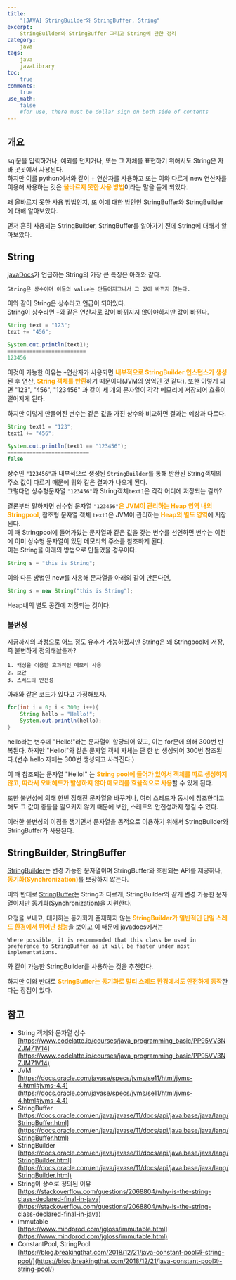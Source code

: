 ```yaml
---
title: 
    "[JAVA] StringBuilder와 StringBuffer, String"
excerpt: 
    StringBuilder와 StringBuffer 그리고 String에 관한 정리
category: 
    java
tags: 
    java
    javaLibrary
toc: 
    true
comments: 
    true
use_math: 
    false
    #for use, there must be dollar sign on both side of contents
---
```


<style type = 'text/css'>
    .o{
    font-weight: bold;
    color:orange;
    }
</style>

## 개요  
sql문을 입력하거나, 예외를 던지거나, 또는 그 자체를 표현하기 위해서도 String은 자바 곳곳에서 사용된다.  
하지만 이를 python에서와 같이 + 연산자를 사용하고 또는 이와 다르게 new 연산자를 이용해 사용하는 것은 <span class = "o">올바르지 못한 사용 방법</span>이라는 말을 듣게 되었다.  

왜 올바르지 못한 사용 방법인지, 또 이에 대한 방안인 StringBuffer와 StringBuilder에 대해 알아보았다.

먼저 흔히 사용되는 StringBuilder, StringBuffer를 알아가기 전에 String에 대해서 알아보았다.  

## String  
[javaDocs](https://docs.oracle.com/en/java/javase/11/docs/api/java.base/java/lang/String.html)가 언급하는 String의 가장 큰 특징은 아래와 같다.  
```  
String은 상수이며 이들의 value는 만들어지고나서 그 값이 바뀌지 않는다.
```
이와 같이 String은 상수라고 언급이 되어있다.  
String이 상수라면 `+`와 같은 연산자로 값이 바뀌지지 않아야하지만 값이 바뀐다.  

```java
String text = "123";
text += "456";

System.out.println(text1);
=========================
123456
```  

이것이 가능한 이유는 `+`연산자가 사용되면 <span class = "o">내부적으로 StringBuilder 인스턴스가 생성</span>된 후 연산, <span class = "o">String 객체를 반환</span>하기 때문이다(JVM의 영역인 것 같다). 또한 이렇게 되면 "123", "456", "123456" 과 같이 세 개의 문자열이 각각 메모리에 저장되어 효율이 떨어지게 된다.

하지만 이렇게 만들어진 변수는 같은 값을 가진 상수와 비교하면 결과는 예상과 다르다.  
```java
String text1 = "123";
text1 += "456";

System.out.println(text1 == "123456");
==========================
false
```
상수인 `"123456"`과 내부적으로 생성된 `StringBuilder`를 통해 반환된 String객체의 주소 값이 다르기 때문에 위와 같은 결과가 나오게 된다.  
그렇다면 상수형문자열 `"123456"`과 String객체`text1`은 각각 어디에 저장되는 걸까?  
  
결론부터 말하자면 상수형 문자열 `"123456"`<span class = "o">은 JVM이 관리하는 Heap 영역 내의 Stringpool</span>, 참조형 문자열 객체 `text1`은 JVM이 관리하는 <span class = "o">Heap의 별도 영역</span>에 저장된다.  
이 때 Stringpool에 들어가있는 문자열과 같은 값을 갖는 변수를 선언하면 변수는 이전에 이미 상수형 문자열이 있던 메모리의 주소를 참조하게 된다.  
이는 String을 아래의 방법으로 만들었을 경우이다.  

```java  
String s = "this is String";
```  
이와 다른 방법인 new를 사용해 문자열을 아래외 같이 만든다면,
```java
String s = new String("this is String");
```  
Heap내의 별도 공간에 저장되는 것이다.  

### 불변성

지금까지의 과정으로 어느 정도 유추가 가능하겠지만 String은 왜 Stringpool에 저장, 즉 불변하게 정의해놨을까?  
    
    1. 캐싱을 이용한 효과적인 메모리 사용  
    2. 보안  
    3. 스레드의 안전성  

아래와 같은 코드가 있다고 가정해보자.  

```java  
for(int i = 0; i < 300; i++){
    String hello = "Hello!";
    System.out.println(hello);
}
```  
hello라는 변수에 "Hello!"라는 문자열이 할당되어 있고, 이는 for문에 의해 300번 반복된다. 하지만 "Hello!"와 같은 문자열 객체 자체는 단 한 번 생성되어 300번 참조된다.(변수 hello 자체는 300번 생성되고 사라진다.)  

이 때 참조되는 문자열 "Hello!" 는 <span class = "o">String pool에 들어가 있어서 객체를 따로 생성하지 않고, 따라서 오버헤드가 발생하지 않아 메모리를 효율적으로 사용</span>할 수 있게 된다.  

또한 불변성에 의해 한번 정해진 문자열을 바꾸거나, 여러 스레드가 동시에 참조한다고 해도 그 값이 충돌을 일으키지 않기 때문에 보안, 스레드의 안전성까지 챙길 수 있다.  

이러한 불변성의 이점을 챙기면서 문자열을 동적으로 이용하기 위해서 StringBuilder와 StringBuffer가 사용된다.  

## StringBuilder, StringBuffer  

[StringBuilder](https://docs.oracle.com/en/java/javase/11/docs/api/java.base/java/lang/StringBuffer.html)는 변경 가능한 문자열이며 StringBuffer와 호환되는 API를 제공하나, <span class = "o">동기화(Synchronization)</span>를 보장하지 않는다.  

이와 반대로 [StringBuffer](https://docs.oracle.com/en/java/javase/11/docs/api/java.base/java/lang/StringBuffer.html)는 String과 다르게, StringBuilder와 같게 변경 가능한 문자열이지만 동기화(Synchronization)을 지원한다.  

요청을 보내고, 대기하는 동기화가 존재하지 않는 <span class = "o">StringBuilder가 일반적인 단일 스레드 환경에서 뛰어난 성능</span>을 보이고 이 때문에 javadocs에서는  

    Where possible, it is recommended that this class be used in preference to StringBuffer as it will be faster under most implementations.  

와 같이 가능한 StringBuilder를 사용하는 것을 추천한다.  

하지만 이와 반대로 <span class = "o">StringBuffer는 동기화로 멀티 스레드 환경에서도 안전하게 동작</span>한다는 장점이 있다.  



## 참고  
- String 객체와 문자열 상수  
[https://www.codelatte.io/courses/java_programming_basic/PP95VV3NZJM71V14](https://www.codelatte.io/courses/java_programming_basic/PP95VV3NZJM71V14)  
- JVM  
[https://docs.oracle.com/javase/specs/jvms/se11/html/jvms-4.html#jvms-4.4](https://docs.oracle.com/javase/specs/jvms/se11/html/jvms-4.html#jvms-4.4)  
- StringBuffer
[https://docs.oracle.com/en/java/javase/11/docs/api/java.base/java/lang/StringBuffer.html](https://docs.oracle.com/en/java/javase/11/docs/api/java.base/java/lang/StringBuffer.html)  
- StringBuilder  
[https://docs.oracle.com/en/java/javase/11/docs/api/java.base/java/lang/StringBuilder.html](https://docs.oracle.com/en/java/javase/11/docs/api/java.base/java/lang/StringBuilder.html)  
- String이 상수로 정의된 이유
[https://stackoverflow.com/questions/2068804/why-is-the-string-class-declared-final-in-java](https://stackoverflow.com/questions/2068804/why-is-the-string-class-declared-final-in-java)  
- immutable  
[https://www.mindprod.com/jgloss/immutable.html](https://www.mindprod.com/jgloss/immutable.html)  
- ConstantPool, StringPool  
[https://blog.breakingthat.com/2018/12/21/java-constant-pool과-string-pool/](https://blog.breakingthat.com/2018/12/21/java-constant-pool과-string-pool/)  